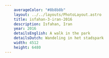 ```yaml
---
    averageColor: "#8b8b8b"
    layout: ../../layouts/PhotoLayout.astro
    title: isfahan-3-iran-2016
    description: Isfahan, Iran
    year: 2016
    detailsEnglish: A walk in the park
    detailsDutch: Wandeling in het stadspark
    width: 4512
    height: 6480
---
```

